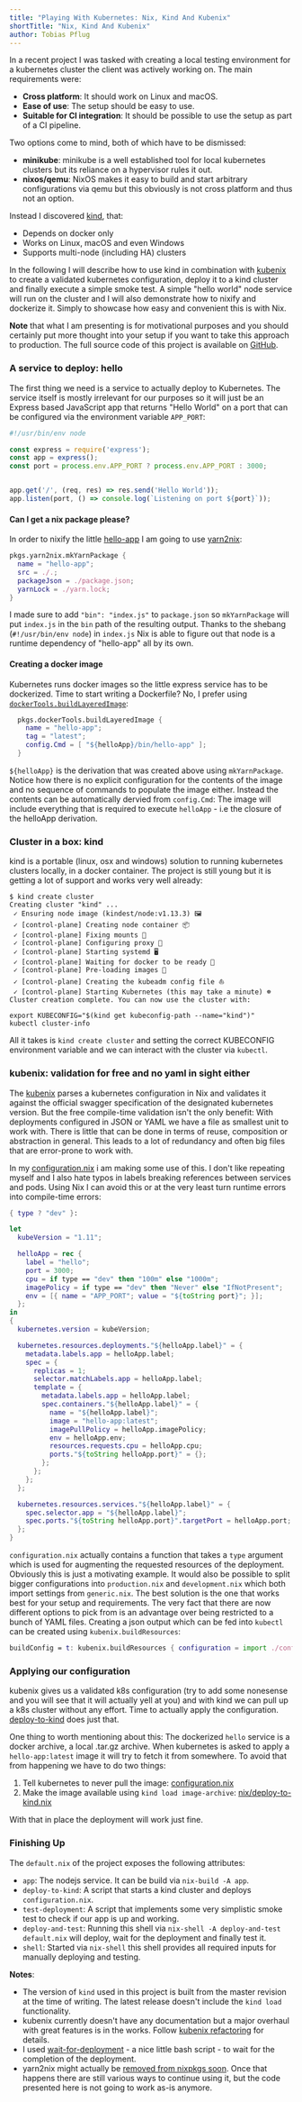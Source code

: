 ```yaml
---
title: "Playing With Kubernetes: Nix, Kind And Kubenix"
shortTitle: "Nix, Kind And Kubenix"
author: Tobias Pflug
---
```


<meta name="twitter:card" content="summary_large_image" />
<meta name="twitter:site" content="@tweagio" />
<meta name="twitter:creator" content="@tweagio" />
<meta property="og:url" content="https://www.tweag.io/posts/2019-03-05-playing-with-kubernetes.html" />
<meta property="og:title" content="Playing With Kubernetes: Nix, Kind And Kubenix" />

In a recent project I was tasked with creating a local testing environment for a kubernetes cluster the client was actively working on.
The main requirements were:

- **Cross platform**: It should work on Linux and macOS.
- **Ease of use**: The setup should be easy to use.
- **Suitable for CI integration**: It should be possible to use the setup as part of a CI pipeline.

Two options come to mind, both of which have to be dismissed:

- **minikube**: minikube is a well established tool for local kubernetes clusters but its reliance on a hypervisor rules it out.
- **nixos/qemu**: NixOS makes it easy to build and start arbitrary configurations via qemu but this obviously is not cross platform and thus not an option.

Instead I discovered [kind](https://github.com/kubernetes-sigs/kind), that:

- Depends on docker only
- Works on Linux, macOS and even Windows
- Supports multi-node (including HA) clusters

In the following I will describe how to use kind in combination with [kubenix](https://github.com/xtruder/kubenix) to create a validated
kubernetes configuration, deploy it to a kind cluster and finally execute a simple smoke test. A simple "hello world" node service will
run on the cluster and I will also demonstrate how to nixify and dockerize it. Simply to showcase how easy and convenient this is with Nix.

**Note** that what I am presenting is for motivational purposes and you should certainly put more thought into your setup if you want to
take this approach to production. The full source code of this project is available on [GitHub](https://github.com/gilligan/kind-kubenix/tree/master).

### A service to deploy: hello

The first thing we need is a service to actually deploy to Kubernetes. The service itself is mostly irrelevant for our purposes so 
it will just be an Express based JavaScript app that returns "Hello World" on a port that can be configured via the environment
variable `APP_PORT`:

```js
#!/usr/bin/env node

const express = require('express');
const app = express();
const port = process.env.APP_PORT ? process.env.APP_PORT : 3000;


app.get('/', (req, res) => res.send('Hello World'));
app.listen(port, () => console.log(`Listening on port ${port}`));
```

#### Can I get a nix package please?

In order to nixify the little [hello-app](https://github.com/gilligan/kind-kubenix/blob/master/hello-app/index.js) I am going to 
use [yarn2nix](https://github.com/moretea/yarn2nix):

```nix
pkgs.yarn2nix.mkYarnPackage {
  name = "hello-app";
  src = ./.;
  packageJson = ./package.json;
  yarnLock = ./yarn.lock;
}
```

I made sure to add `"bin": "index.js"` to `package.json` so `mkYarnPackage` will put `index.js` in the `bin` path of the resulting output.
Thanks to the shebang (`#!/usr/bin/env node`) in `index.js` Nix is able to figure out that node is a runtime dependency of "hello-app"
all by its own. 

#### Creating a docker image

Kubernetes runs docker images so the little express service has to be dockerized. Time to start writing a Dockerfile? No, I prefer using  
[`dockerTools.buildLayeredImage`](https://nixos.org/nixpkgs/manual/#ssec-pkgs-dockerTools-buildLayeredImage):

```nix
  pkgs.dockerTools.buildLayeredImage {
    name = "hello-app";
    tag = "latest";
    config.Cmd = [ "${helloApp}/bin/hello-app" ];
  }
```
`${helloApp}` is the derivation that was created above using `mkYarnPackage`. Notice how there is no explicit configuration for the contents
of the image and no sequence of commands to populate the image either. Instead the contents can be automatically dervied from `config.Cmd`:
The image will include everything that is required to execute `helloApp` - i.e the closure of the helloApp derivation.

### Cluster in a box: kind

kind is a portable (linux, osx and windows) solution to running kubernetes clusters locally, in a docker container. The project
is still young but it is getting a lot of support and works very well already:

```
$ kind create cluster
Creating cluster "kind" ...
 ✓ Ensuring node image (kindest/node:v1.13.3) 🖼
 ✓ [control-plane] Creating node container 📦 
 ✓ [control-plane] Fixing mounts 🗻 
 ✓ [control-plane] Configuring proxy 🐋
 ✓ [control-plane] Starting systemd 🖥 
 ✓ [control-plane] Waiting for docker to be ready 🐋 
 ✓ [control-plane] Pre-loading images 🐋 
 ✓ [control-plane] Creating the kubeadm config file ⛵ 
 ✓ [control-plane] Starting Kubernetes (this may take a minute) ☸ 
Cluster creation complete. You can now use the cluster with:

export KUBECONFIG="$(kind get kubeconfig-path --name="kind")"
kubectl cluster-info
```

All it takes is `kind create cluster` and setting the correct KUBECONFIG environment variable and we can interact with the cluster 
via `kubectl`.


### kubenix: validation for free and no yaml in sight either

The [kubenix](https://github.com/xtruder/kubenix) parses a kubernetes configuration in Nix and validates it against the official swagger
specification of the designated kubernetes version. But the free compile-time validation isn't the only benefit: With deployments configured 
in JSON or YAML we have a file as smallest unit to work with. There is little that can be done in terms of reuse, composition or abstraction
in general. This leads to a lot of redundancy and often big files that are error-prone to work with.

In my [configuration.nix](https://github.com/gilligan/kind-kubenix/blob/master/configuration.nix) i am making some use of this. I don't 
like repeating myself and I also hate typos in labels breaking references between services and pods. Using Nix I can avoid this or at 
the very least turn runtime errors into compile-time errors:

```nix
{ type ? "dev" }:

let
  kubeVersion = "1.11";

  helloApp = rec {
    label = "hello";
    port = 3000;
    cpu = if type == "dev" then "100m" else "1000m";
    imagePolicy = if type == "dev" then "Never" else "IfNotPresent";
    env = [{ name = "APP_PORT"; value = "${toString port}"; }];
  };
in
{
  kubernetes.version = kubeVersion;

  kubernetes.resources.deployments."${helloApp.label}" = {
    metadata.labels.app = helloApp.label;
    spec = {
      replicas = 1;
      selector.matchLabels.app = helloApp.label;
      template = {
        metadata.labels.app = helloApp.label;
        spec.containers."${helloApp.label}" = {
          name = "${helloApp.label}";
          image = "hello-app:latest";
          imagePullPolicy = helloApp.imagePolicy;
          env = helloApp.env;
          resources.requests.cpu = helloApp.cpu;
          ports."${toString helloApp.port}" = {};
        };
      };
    };
  };

  kubernetes.resources.services."${helloApp.label}" = {
    spec.selector.app = "${helloApp.label}";
    spec.ports."${toString helloApp.port}".targetPort = helloApp.port;
  };
}
```

`configuration.nix` actually contains a function that takes a `type` argument which is used for augmenting the requested resources of 
the deployment. Obviously this is just a motivating example. It would also be possible to split bigger configurations into 
`production.nix` and `development.nix` which both import settings from `generic.nix`. The best solution is the one that works best 
for your setup and requirements. The very fact that there are now different options to pick from is an advantage over being restricted 
to a bunch of YAML files. Creating a json output which can be fed into `kubectl` can be created using `kubenix.buildResources`:

```nix
buildConfig = t: kubenix.buildResources { configuration = import ./configuration.nix { type = t; }; };

```

### Applying our configuration

kubenix gives us a validated k8s configuration (try to add some nonesense and you will see that it will actually yell at you) and with
kind we can pull up a k8s cluster without any effort. Time to actually apply the configuration. [deploy-to-kind](./nix/deploy-to-kind.nix)
does just that.

One thing to worth mentioning about this: The dockerized `hello` service is a docker archive, a local .tar.gz archive. When kubernetes 
is asked to apply a `hello-app:latest` image it will try to fetch it from somewhere. To avoid that from happening we have to do two things:

1. Tell kubernetes to never pull the image: [configuration.nix](https://github.com/gilligan/kind-kubenix/blob/master/configuration.nix#L27)
2. Make the image available using `kind load image-archive`: [nix/deploy-to-kind.nix](https://github.com/gilligan/kind-kubenix/blob/master/nix/deploy-to-kind.nix#L13)

With that in place the deployment will work just fine.

### Finishing Up

The `default.nix` of the project exposes the following attributes:

- `app`: The nodejs service. It can be build via `nix-build -A app`.
- `deploy-to-kind`: A script that starts a kind cluster and deploys `configuration.nix`.
- `test-deployment`: A script that implements some very simplistic smoke test to check if our app is up and working.
- `deploy-and-test`: Running this shell via `nix-shell -A deploy-and-test default.nix` will deploy, wait for the deployment and finally test it.
- `shell`: Started via `nix-shell` this shell provides all required inputs for manually deploying and testing.

**Notes**:
- The version of `kind` used in this project is built from the master revision at the time of writing. The latest release doesn't include the `kind load` functionality.
- kubenix currently doesn't have any documentation but a major overhaul with great features is in the works. Follow [kubenix refactoring](https://github.com/xtruder/kubenix/issues/9) for details.
- I used [wait-for-deployment](https://github.com/timoreimann/kubernetes-scripts) - a nice little bash script - to wait for the completion of the deployment.
- yarn2nix might actually be [removed from nixpkgs soon](https://github.com/NixOS/nixpkgs/issues/20637#issuecomment-466901820). Once that happens there are still various ways to continue using it, but the code presented here is not going to work as-is anymore.
